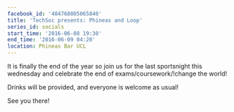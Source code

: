 ```yaml
---
facebook_id: '484768005065840'
title: 'TechSoc presents: Phineas and Loop'
series_id: socials
start_time: '2016-06-08 19:30'
end_time: '2016-06-09 04:20'
location: Phineas Bar UCL
---
```


It is finally the end of the year so join us for the last sportsnight this wednesday and celebrate the end of exams/coursework/!change the world!  

Drinks will be provided, and everyone is welcome as usual!  

See you there!
